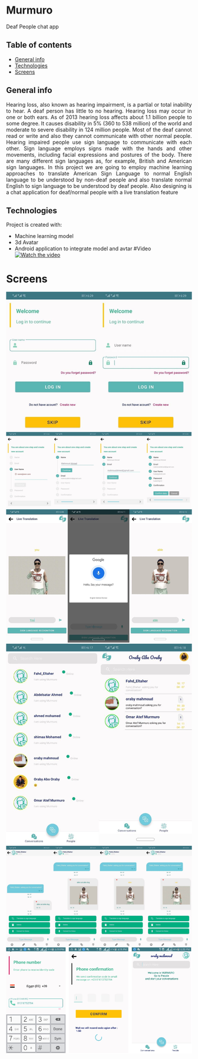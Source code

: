# Murmuro
Deaf People chat app

## Table of contents
* [General info](#general-info)
* [Technologies](#technologies)
* [Screens](#screens)

## General info
<p style="text-align: justify"> Hearing loss, also known as hearing impairment, is a partial or total inability to hear. A deaf person has little to no hearing. Hearing loss may occur in one or both ears. As of 2013 hearing loss affects about 1.1 billion people to some degree. It causes disability in 5% (360 to 538 million) of the world and moderate to severe disability in 124 million people. Most of the deaf cannot read or write and also they cannot communicate with other normal people. Hearing impaired people use sign language to communicate with each other. Sign language employs signs made with the hands and other movements, including facial expressions and postures of the body. There are many different sign languages as, for example, British and American sign languages. In this project we are going to employ machine learning approaches to translate American Sign Language to normal English language to be understood by non-deaf people and also translate normal English to sign language to be understood by deaf people. Also designing is a chat application for deaf/normal people with a live translation feature </p>

	
## Technologies
Project is created with:
* Machine learning model
* 3d Avatar
* Android application to integrate model and avtar
#Video
[![Watch the video](https://i.imgur.com/vKb2F1B.png)](https://drive.google.com/file/d/1fN6hYW20ACz9GcG1p2zPKS18uNWoNBPw/view)


# Screens
![](app5.jpg)
![](app4.png)
![](app3.png)
![](app2.jpg)
![](app1.png)
![](a.png)

